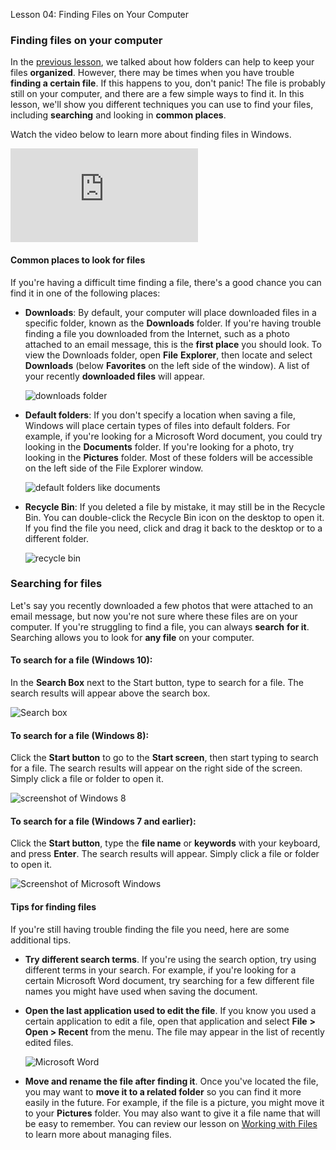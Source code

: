 Lesson 04: Finding Files on Your Computer
### Finding files on your computer

In the [previous lesson](http://www.gcflearnfree.org/windowsbasics/working-with-files/1/), we talked about how folders can help to keep your files **organized**. However, there may be times when you have trouble **finding a certain file**. If this happens to you, don't panic! The file is probably still on your computer, and there are a few simple ways to find it. In this lesson, we'll show you different techniques you can use to find your files, including **searching** and looking in **common places**.

Watch the video below to learn more about finding files in Windows.

<iframe src="https://www.youtube.com/embed/GtGVItw89NM?rel=0&amp;showinfo=0" allowfullscreen="" frameborder="0"></iframe>  

#### Common places to look for files

If you're having a difficult time finding a file, there's a good chance you can find it in one of the following places:

*   **Downloads**: By default, your computer will place downloaded files in a specific folder, known as the **Downloads** folder. If you're having trouble finding a file you downloaded from the Internet, such as a photo attached to an email message, this is the **first place** you should look. To view the Downloads folder, open **File** **Explorer**, then locate and select **Downloads** (below **Favorites** on the left side of the window). A list of your recently **downloaded files** will appear.
    
    ![downloads folder](https://media.gcflearnfree.org/content/55e0919c24929be027950a02_08_28_2014/findingfiles_downloads.jpg "downloads folder")
    
*   **Default folders**: If you don't specify a location when saving a file, Windows will place certain types of files into default folders. For example, if you're looking for a Microsoft Word document, you could try looking in the **Documents** folder. If you're looking for a photo, try looking in the **Pictures** folder. Most of these folders will be accessible on the left side of the File Explorer window.
    
    ![default folders like documents](https://media.gcflearnfree.org/content/55e0919c24929be027950a02_08_28_2014/findingfiles_documents.jpg "default folders like documents")
    
*   **Recycle Bin**: If you deleted a file by mistake, it may still be in the Recycle Bin. You can double-click the Recycle Bin icon on the desktop to open it. If you find the file you need, click and drag it back to the desktop or to a different folder.
    
    ![recycle bin](https://media.gcflearnfree.org/content/55e0919c24929be027950a02_08_28_2014/findingfiles_recycle_bin.jpg "recycle bin")
    

### Searching for files

Let's say you recently downloaded a few photos that were attached to an email message, but now you're not sure where these files are on your computer. If you're struggling to find a file, you can always **search** **for it**. Searching allows you to look for **any file** on your computer.

#### To search for a file (Windows 10):

In the **Search Box** next to the Start button, type to search for a file. The search results will appear above the search box.  

![Search box](https://media.gcflearnfree.org/content/55e0919c24929be027950a02_08_28_2014/findingfiles_search_box.jpg "Search box")

#### To search for a file (Windows 8):

Click the **Start button** to go to the **Start screen**, then start typing to search for a file. The search results will appear on the right side of the screen. Simply click a file or folder to open it.

![screenshot of Windows 8](https://media.gcflearnfree.org/ctassets/topics/229/8.1_search_birthday.png)  

#### To search for a file (Windows 7 and earlier):

Click the **Start button**, type the **file name** or **keywords** with your keyboard, and press **Enter**. The search results will appear. Simply click a file or folder to open it.

![Screenshot of Microsoft Windows](https://media.gcflearnfree.org/ctassets/topics/223/download_windows_search.jpg)

#### Tips for finding files

If you're still having trouble finding the file you need, here are some additional tips.

*   **Try different search terms**. If you're using the search option, try using different terms in your search. For example, if you're looking for a certain Microsoft Word document, try searching for a few different file names you might have used when saving the document.
*   **Open the last application used to edit the file**. If you know you used a certain application to edit a file, open that application and select **File** **> Open > Recent** from the menu. The file may appear in the list of recently edited files.
    
    ![Microsoft Word](https://media.gcflearnfree.org/content/55e0919c24929be027950a02_08_28_2014/findingfiles_word.jpg "Microsoft Word")
    
*   **Move and rename the file after finding it**. Once you've located the file, you may want to **move it to a related folder** so you can find it more easily in the future. For example, if the file is a picture, you might move it to your **Pictures** folder. You may also want to give it a file name that will be easy to remember. You can review our lesson on [Working with Files](http://www.gcflearnfree.org/windowsbasics/working-with-files/1/) to learn more about managing files.